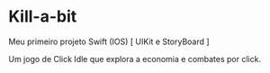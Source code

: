 # Kill-a-bit
Meu primeiro projeto Swift (IOS) [ UIKit e StoryBoard ]


Um jogo de Click Idle que explora a economia e combates por click.
